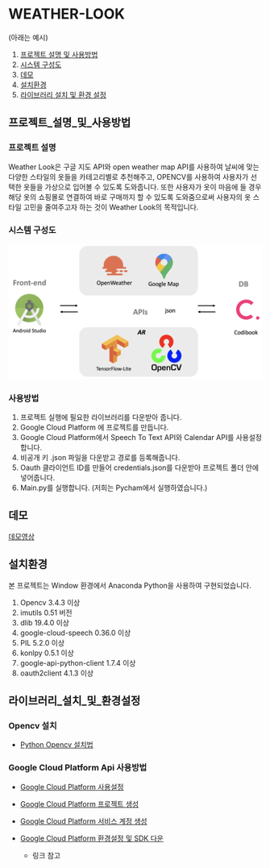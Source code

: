 # WEATHER-LOOK

(아래는 예시)

1. [프로젝트 설명 및 사용방법](#프로젝트_설명_및_사용방법)
2. [시스템 구성도](#시스템_구성도)
2. [데모](#데모)
3. [설치환경](#설치환경)
4. [라이브러리 설치 및 환경 설정](#라이브러리_설치_및_환경설정)


## 프로젝트_설명_및_사용방법
### 프로젝트 설명
Weather Look은 구글 지도 API와 open weather map API를 사용하여 날씨에 맞는 다양한 스타일의 옷들을 카테고리별로 추천해주고, OPENCV를 사용하여 사용자가 선택한 옷들을 가상으로 입어볼 수 있도록 도와줍니다. 또한 사용자가 옷이 마음에 들 경우 해당 옷의 쇼핑몰로 연결하여 바로 구매까지 할 수 있도록 도와줌으로써 사용자의 옷 스타일 고민을 줄여주고자 하는 것이 Weather Look의 목적입니다. 


### 시스템 구성도
![architecture](./architecture.png)


### 사용방법
1. 프로젝트 실행에 필요한 라이브러리를 다운받아 줍니다.
2. Google Cloud Platform 에 프로젝트를 만듭니다.
3. Google Cloud Platform에서 Speech To Text API와 Calendar API를 사용설정합니다.
4. 비공개 키 .json 파일을 다운받고 경로를 등록해줍니다.
5. Oauth 클라이언트 ID를 만들어 credentials.json를 다운받아 프로젝트 폴더 안에 넣어줍니다.
6. Main.py를 실행합니다. (저희는 Pycham에서 실행하였습니다.)

## 데모
[데모영상](https://youtu.be/DjnEKcIg3a8)

## 설치환경
본 프로젝트는 Window 환경에서 Anaconda Python을 사용하여 구현되었습니다.

1. Opencv 3.4.3 이상
2. imutils 0.51 버전
3. dlib 19.4.0 이상
4. google-cloud-speech 0.36.0 이상
5. PIL 5.2.0 이상
6. konlpy 0.5.1 이상
7. google-api-python-client 1.7.4 이상
8. oauth2client 4.1.3 이상

## 라이브러리_설치_및_환경설정

### Opencv 설치
 * [Python Opencv 설치법](http://circlestate.tistory.com/4)

### Google Cloud Platform Api 사용방법
 * [Google Cloud Platform 사용설정](http://circlestate.tistory.com/8)
 * [Google Cloud Platform 프로젝트 생성](http://circlestate.tistory.com/9)
 * [Google Cloud Platform 서비스 계정 생성](http://circlestate.tistory.com/10)
 * [Google Cloud Platform 환경설정 및 SDK 다운](http://circlestate.tistory.com/11)

	- 링크 참고

